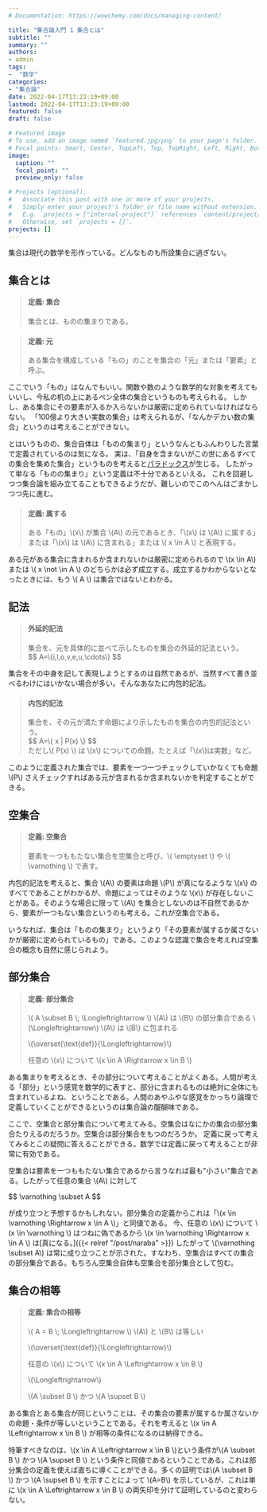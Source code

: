 ```yaml
---
# Documentation: https://wowchemy.com/docs/managing-content/

title: "集合論入門 1 集合とは"
subtitle: ""
summary: ""
authors:
- admin
tags:
-  "数学"
categories: 
- "集合論"
date: 2022-04-17T13:23:19+09:00
lastmod: 2022-04-17T13:23:19+09:00
featured: false
draft: false

# Featured image
# To use, add an image named `featured.jpg/png` to your page's folder.
# Focal points: Smart, Center, TopLeft, Top, TopRight, Left, Right, BottomLeft, Bottom, BottomRight.
image:
  caption: ""
  focal_point: ""
  preview_only: false

# Projects (optional).
#   Associate this post with one or more of your projects.
#   Simply enter your project's folder or file name without extension.
#   E.g. `projects = ["internal-project"]` references `content/project/deep-learning/index.md`.
#   Otherwise, set `projects = []`.
projects: []
---
```


集合は現代の数学を形作っている。どんなものも所詮集合に過ぎない。

## 集合とは

<blockquote class="callout_definition">
        <h4>定義: 集合</h4>
集合とは、ものの集まりである。
</blockquote>


<blockquote class="callout_definition">
        <h4>定義: 元</h4>
ある集合を構成している「もの」のことを集合の「元」または「要素」と呼ぶ。
</blockquote>

ここでいう「もの」はなんでもいい。関数や数のような数学的な対象を考えてもいいし、今私の机の上にあるペン全体の集合というものも考えられる。
しかし、ある集合にその要素が入るか入らないかは厳密に定められていなければならない。
「100億より大きい実数の集合」は考えられるが、「なんかデカい数の集合」というのは考えることができない。

とはいうものの、集合自体は「ものの集まり」というなんともふんわりした言葉で定義されているのは気になる。
実は、「自身を含まないがこの世にあるすべての集合を集めた集合」というものを考えると[パラドックス](https://ja.wikipedia.org/wiki/%E3%83%A9%E3%83%83%E3%82%BB%E3%83%AB%E3%81%AE%E3%83%91%E3%83%A9%E3%83%89%E3%83%83%E3%82%AF%E3%82%B9)が生じる。
したがって単なる「ものの集まり」という定義は不十分であるといえる。
これを回避しつつ集合論を組み立てることもできるようだが、難しいのでこのへんはごまかしつつ先に進む。

<blockquote class="callout_definition">
        <h4>定義: 属する</h4>
ある「もの」\(x\) が集合 \(A\) の元であるとき、「\(x\) は \(A\) に属する」または「\(x\) は \(A\) に含まれる」または \( x \in A \) と表現する。
</blockquote>

ある元がある集合に含まれるか含まれないかは厳密に定められるので \\(x \in A\\) または \\( x \not \in A \\) のどちらかは必ず成立する。成立するかわからないとなったときには、もう \\( A \\) は集合ではないとわかる。

## 記法

<blockquote class="callout_others">
        <h4>外延的記法</h4>
集合を、元を具体的に並べて示したものを集合の外延的記法という。
<div class="suushiki">$$ A=\{i,l,o,v,e,u,\cdots\} $$</div>
</blockquote>

集合をその中身を記して表現しようとするのは自然であるが、当然すべて書き並べるわけにはいかない場合が多い。そんなあなたに内包的記法。

<blockquote class="callout_others">
        <h4>内包的記法</h4>
集合を、その元が満たす命題により示したものを集合の内包的記法という。
<div class="suushiki">$$ A=\{ x | P(x) \} $$</div>
ただし\( P(x) \) は \(x\) についての命題。たとえば「\(x\)は実数」など。
</blockquote>

このように定義された集合では、要素を一つ一つチェックしていかなくても命題 \\(P\\) さえチェックすればある元が含まれるか含まれないかを判定することができる。

## 空集合

<blockquote class="callout_definition">
        <h4>定義: 空集合</h4>
要素を一つももたない集合を空集合と呼び、\( \emptyset \) や \( \varnothing \) で表す。
</blockquote>

内包的記法を考えると、集合 \\(A\\) の要素は命題 \\(P\\) が真になるような \\(x\\) のすべてであることがわかるが、命題によってはそのような \\(x\\) が存在しないことがある。そのような場合に限って \\(A\\) を集合としないのは不自然であるから、要素が一つもない集合というのも考える。これが空集合である。

いうなれば、集合は「ものの集まり」というより「その要素が属するか属さないかが厳密に定められているもの」である。このような認識で集合を考えれば空集合の概念も自然に感じられよう。

## 部分集合

<blockquote class="callout_definition">
        <h4>定義: 部分集合</h4>
\( A \subset B \; \Longleftrightarrow \) \(A\) は \(B\) の部分集合である \(\Longleftrightarrow\) \(A\) は \(B\) に包まれる 

\\(\overset{\text{def}}{\Longleftrightarrow}\\) 
<div class="suushiki">任意の \(x\) について \(x \in A \Rightarrow x \in B \)</div>
</blockquote>

ある集まりを考えるとき、その部分について考えることがよくある。人間が考える「部分」という感覚を数学的に表すと、部分に含まれるものは絶対に全体にも含まれているよね、ということである。人間のあやふやな感覚をかっちり論理で定義していくことができるというのは集合論の醍醐味である。

ここで、空集合と部分集合について考えてみる。空集合はなにかの集合の部分集合たりえるのだろうか。空集合は部分集合をもつのだろうか。
定義に戻って考えてみるとこの疑問に答えることができる。数学では定義に戻って考えることが非常に有効である。

空集合は要素を一つももたない集合であるから言うなれば最も"小さい"集合である。したがって任意の集合 \\(A\\) に対して

<div class="suushiki"> $$ \varnothing \subset A $$ </div>

が成り立つと予想するかもしれない。部分集合の定義からこれは「\\(x \in \varnothing \Rightarrow x \in A \\)」と同値である。
今、任意の \\(x\\) について \\(x \in \varnothing \\) はつねに偽であるから \\(x \in \varnothing \Rightarrow x \in A \\) は[真になる。]({{< relref "/post/naraba" >}})
したがって \\(\varnothing \subset A\\) は常に成り立つことが示された。すなわち、空集合はすべての集合の部分集合である。もちろん空集合自体も空集合を部分集合として包む。

## 集合の相等

<blockquote class="callout_definition">
        <h4>定義: 集合の相等</h4>
\( A = B \; \Longleftrightarrow \) \(A\) と \(B\) は等しい

\\(\overset{\text{def}}{\Longleftrightarrow}\\) 
<div class="suushiki">任意の \(x\) について \(x \in A \Leftrightarrow x \in B \)</div>

\\(\Longleftrightarrow\\)
<div class="suushiki">\(A \subset B \) かつ \(A \supset B \)</div>
</blockquote>

ある集合とある集合が同じということは、その集合の要素が属するか属さないかの命題・条件が等しいということである。それを考えると \\(x \in A \Leftrightarrow x \in B \\) が相等の条件になるのは納得できる。

特筆すべきなのは、\\(x \in A \Leftrightarrow x \in B \\)という条件が\\(A \subset B \\) かつ \\(A \supset B \\) という条件と同値であるということである。これは部分集合の定義を使えば直ちに導くことができる。多くの証明では\\(A \subset B \\) かつ \\(A \supset B \\) を示すことによって \\(A=B\\) を示しているが、これは単に \\(x \in A \Leftrightarrow x \in B \\) の両矢印を分けて証明しているのと変わらない。